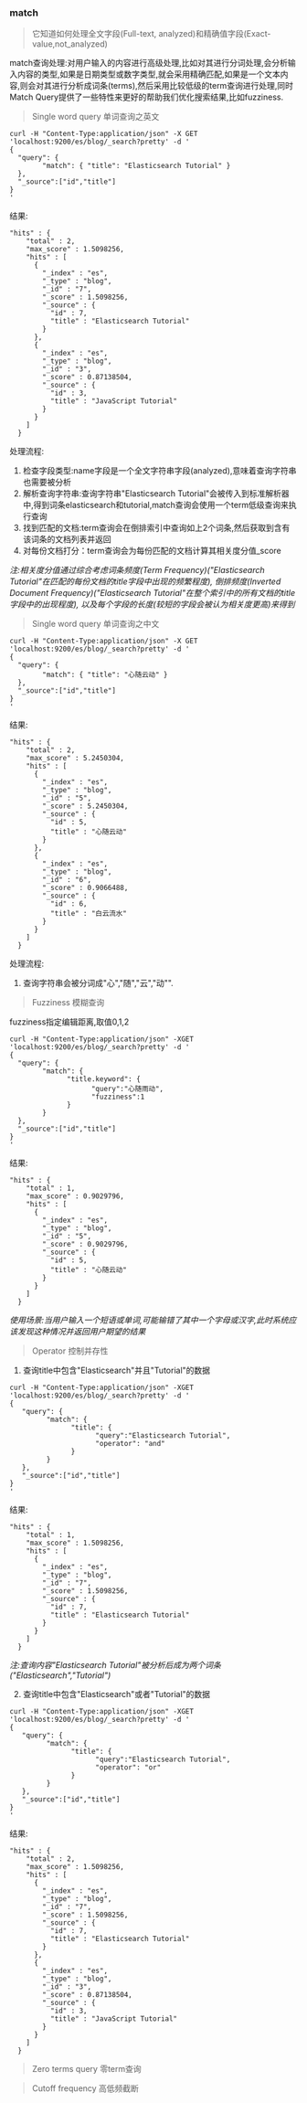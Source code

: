 ### match
> 它知道如何处理全文字段(Full-text, analyzed)和精确值字段(Exact-value,not_analyzed)

match查询处理:对用户输入的内容进行高级处理,比如对其进行分词处理,会分析输入内容的类型,如果是日期类型或数字类型,就会采用精确匹配,如果是一个文本内容,则会对其进行分析成词条(terms),然后采用比较低级的term查询进行处理,同时 Match Query提供了一些特性来更好的帮助我们优化搜索结果,比如fuzziness.

> Single word query 单词查询之英文
```
curl -H "Content-Type:application/json" -X GET 'localhost:9200/es/blog/_search?pretty' -d '
{
  "query": { 
        "match": { "title": "Elasticsearch Tutorial" } 
  },
  "_source":["id","title"]
}
'
```    
结果:
```
"hits" : {
    "total" : 2,
    "max_score" : 1.5098256,
    "hits" : [
      {
        "_index" : "es",
        "_type" : "blog",
        "_id" : "7",
        "_score" : 1.5098256,
        "_source" : {
          "id" : 7,
          "title" : "Elasticsearch Tutorial"
        }
      },
      {
        "_index" : "es",
        "_type" : "blog",
        "_id" : "3",
        "_score" : 0.87138504,
        "_source" : {
          "id" : 3,
          "title" : "JavaScript Tutorial"
        }
      }
    ]
  }
``` 
处理流程:       
1. 检查字段类型:name字段是一个全文字符串字段(analyzed),意味着查询字符串也需要被分析
2. 解析查询字符串:查询字符串"Elasticsearch Tutorial"会被传入到标准解析器中,得到词条elasticsearch和tutorial,match查询会使用一个term低级查询来执行查询
3. 找到匹配的文档:term查询会在倒排索引中查询如上2个词条,然后获取到含有该词条的文档列表并返回
4. 对每份文档打分：term查询会为每份匹配的文档计算其相关度分值_score

*注:相关度分值通过综合考虑词条频度(Term Frequency)("Elasticsearch Tutorial"在匹配的每份文档的title字段中出现的频繁程度),
倒排频度(Inverted Document Frequency)("Elasticsearch Tutorial"在整个索引中的所有文档的title字段中的出现程度),
以及每个字段的长度(较短的字段会被认为相关度更高)来得到*

> Single word query 单词查询之中文
```
curl -H "Content-Type:application/json" -X GET 'localhost:9200/es/blog/_search?pretty' -d '
{
  "query": { 
        "match": { "title": "心随云动" } 
  },
  "_source":["id","title"]
}
'
``` 
结果:
```
"hits" : {
    "total" : 2,
    "max_score" : 5.2450304,
    "hits" : [
      {
        "_index" : "es",
        "_type" : "blog",
        "_id" : "5",
        "_score" : 5.2450304,
        "_source" : {
          "id" : 5,
          "title" : "心随云动"
        }
      },
      {
        "_index" : "es",
        "_type" : "blog",
        "_id" : "6",
        "_score" : 0.9066488,
        "_source" : {
          "id" : 6,
          "title" : "白云流水"
        }
      }
    ]
  }
```
处理流程:       
1. 查询字符串会被分词成"心","随","云","动"".

> Fuzziness 模糊查询

fuzziness指定编辑距离,取值0,1,2
```
curl -H "Content-Type:application/json" -XGET 'localhost:9200/es/blog/_search?pretty' -d '
{
  "query": { 
        "match": { 
              "title.keyword": {
                    "query":"心随雨动",
                    "fuzziness":1
              }
        }
  },
  "_source":["id","title"]
}
'
```
结果:
```
"hits" : {
    "total" : 1,
    "max_score" : 0.9029796,
    "hits" : [
      {
        "_index" : "es",
        "_type" : "blog",
        "_id" : "5",
        "_score" : 0.9029796,
        "_source" : {
          "id" : 5,
          "title" : "心随云动"
        }
      }
    ]
  }
```
*使用场景:当用户输入一个短语或单词,可能输错了其中一个字母或汉字,此时系统应该发现这种情况并返回用户期望的结果*

> Operator 控制并存性
1. 查询title中包含"Elasticsearch"并且"Tutorial"的数据
```
curl -H "Content-Type:application/json" -XGET 'localhost:9200/es/blog/_search?pretty' -d '
{
   "query": { 
         "match": { 
               "title": {
                     "query":"Elasticsearch Tutorial",
                     "operator": "and"
               }
         }
   },
   "_source":["id","title"]
}
'
```
结果:
```
"hits" : {
    "total" : 1,
    "max_score" : 1.5098256,
    "hits" : [
      {
        "_index" : "es",
        "_type" : "blog",
        "_id" : "7",
        "_score" : 1.5098256,
        "_source" : {
          "id" : 7,
          "title" : "Elasticsearch Tutorial"
        }
      }
    ]
  }
```
*注:查询内容"Elasticsearch Tutorial"被分析后成为两个词条("Elasticsearch","Tutorial")*  

2. 查询title中包含"Elasticsearch"或者"Tutorial"的数据
```
curl -H "Content-Type:application/json" -XGET 'localhost:9200/es/blog/_search?pretty' -d '
{
   "query": { 
         "match": { 
               "title": {
                     "query":"Elasticsearch Tutorial",
                     "operator": "or"
               }
         }
   },
   "_source":["id","title"]
}
'
```
结果:
```
"hits" : {
    "total" : 2,
    "max_score" : 1.5098256,
    "hits" : [
      {
        "_index" : "es",
        "_type" : "blog",
        "_id" : "7",
        "_score" : 1.5098256,
        "_source" : {
          "id" : 7,
          "title" : "Elasticsearch Tutorial"
        }
      },
      {
        "_index" : "es",
        "_type" : "blog",
        "_id" : "3",
        "_score" : 0.87138504,
        "_source" : {
          "id" : 3,
          "title" : "JavaScript Tutorial"
        }
      }
    ]
  }
```

> Zero terms query 零term查询

> Cutoff frequency 高低频截断
